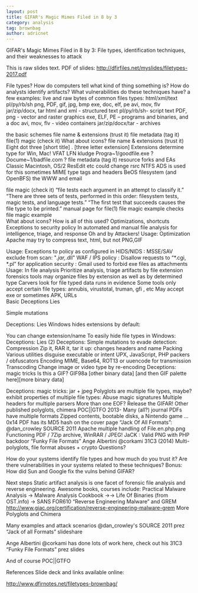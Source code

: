 ```yaml
---
layout: post
title: GIFAR's Magic Mimes Filed in 8 by 3
category: analysis
tag: brownbag
author: adricnet
---
```


GIFAR's Magic Mimes Filed in 8 by 3: File types, identification techniques, and their weaknesses to attack

This is raw slides text. PDF of slides: http://dfirfiles.net/myslides/filetypes-2017.pdf

File types?
How do computers tell what kind of thing something is?
How do analysts identify artifacts?
What vulnerabilities do these techniques have?
a few examples:
live and raw bytes of common files types:
html/xml/text
pl/py/rb/sh
png, PDF, gif, jpg, bmp 
exe, doc, elf, pe
avi, mov, flv
jar/zip/docx, tar 
html and xml - structured text
pl/py/rb/sh- script text
PDF, png - vector and raster graphics 
exe, ELF, PE – programs and binaries, and a doc
avi, mov, flv - video containers 
jar/zip/docx/tar - archives 

the basic schemes
  file name & extensions (trust it)
  file metadata (tag it)
  file(1) magic (check it)
  What about icons? 
file name & extensions (trust it)
Eight dot three
[short title] . [three letter extension]
Extensions determine type for Win, Mac!
VFAT LFN kludge
Progra~1/goodfile.exe ?
Docume~1/badfile.com ?
file metadata (tag it)
 resource forks and EAs
Classic Macintosh, OS/2
ResEdit etc could change rsrc
NTFS ADS is used for this sometimes
 MIME type tags and headers
BeOS filesystem (and OpenBFS)
the WWW and email

file magic (check it)
“file tests each argument in an attempt to classify it.”
“There are three sets of tests, performed in this order:
filesystem tests, 
magic tests, and 
language tests.”
“The first test that succeeds causes the file type to be printed.”
manual page for file(1)
file magic example checks 
file magic example  
What about icons?
How is all of this used?
Optimizations, shortcuts
Exceptions to security policy
In automated and manual file analysis 
for intelligence, triage, and response
Oh and by Attackers! 
Usage: Optimization
Apache
may try to compress text, html, 
but not PNG,GIF
  

Usage: Exceptions to policy
as configured in HIDS/NIDS :
 MSSE/SAV exclude from scan: "*.jar,*.dll"
 WAF / IPS policy : Disallow requests to “*.cgi, *.pl”
for application security : 
Gmail used to forbid exe files as attachments 
Usage: In file analysis 
Prioritize analysis, triage artifacts by file extension 
forensics tools may organize files by extension 
as well as by determined type
Carvers look for file typed data runs in evidence
Some tools only accept certain file types:
annubis, virustotal, truman, gfi , etc 
May accept exe or sometimes APK, URLs   
Basic Deceptions
Lies

Simple mutations

Deceptions: Lies
Windows hides extensions by default:




You can change extension/name
To easily hide file types in Windows: 
Deceptions: Lies (2)
    Deceptions: Simple mutations
to evade detection:
Compression
Zip it, RAR it, tar it up: changes headers and name
Packing
Various utilities disguise executable or intent
UPX, JavaScript, PHP packers / obfuscators
Encoding
MIME, Base64, ROT13 or uuencode for transmission
Transcoding
Change image or video type by re-encoding
    Deceptions: magic tricks 
Is this a GIF?
GIF98a [other binary data] [and then GIF palette here]<?php readfile('/etc/passwd'); ?>[more binary data]

Deceptions: magic tricks: jar + jpeg 
Polyglots
are multiple file types, maybe?
exhibit properties of multiple file types:
Abuse magic signatures
Multiple headers for multiple parsers
More than one EOF?
Release the GIFAR!
Other published polyglots, chimera
POC||GTFO 2013-
Many (all?) journal PDFs have multiple formats
Zipped contents, bootable disks, a Nintendo game ...
0x14 PDF has its MD5 hash on the cover page
“Jack Of All Formats”: @dan_crowley  SOURCE 2011 
Apache multiple handling of File.en.php.png
Functioning PDF / 7Zip archive, WinRAR / JPEG!
JaCK : Valid PNG with PHP backdoor
 “Funky File Formats” Ange Albertini @corkami 31C3 (2014)
Multi-polyglots, file format abuses + crypto 
Questions?

How do your systems identify file types and how much do you trust it?
Are there vulnerabilities in your systems related to these techniques?
Bonus: How did Sun and Google fix the vulns behind GIFAR?

Next steps
Static artifact analysis is one facet of forensic file analysis and reverse engineering. 
Awesome books, courses include:
Practical Malware Analysis ->
Malware Analysis Cookbook ->->
Life Of Binaries (from OST.info) ->
SANS FOR610 “Reverse Engineering Malware” and GREM  
http://www.giac.org/certification/reverse-engineering-malware-grem
More Polyglots and Chimera

Many examples and attack scenarios @dan_crowley's SOURCE 2011 prez “Jack of all Formats” slideshare

Ange Albertini @corkami has done lots of work here, check out his 31C3 “Funky File Formats” prez slides

And of course POC||GTFO

References
Slide deck and links available online:


http://www.dfirnotes.net/filetypes-brownbag/
